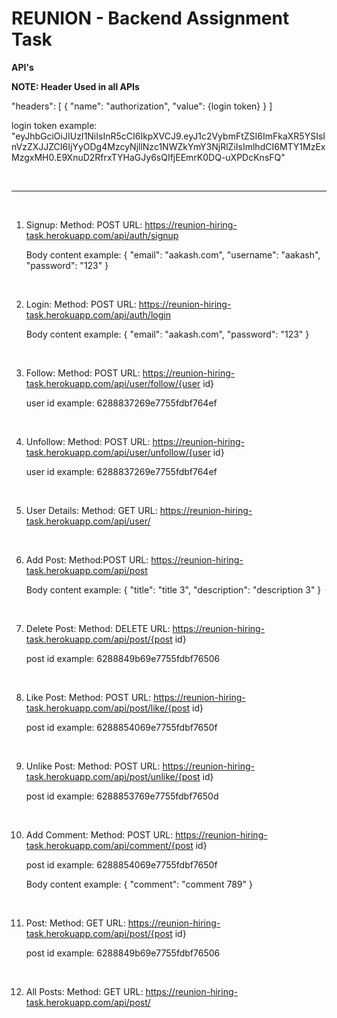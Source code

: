 # REUNION - Backend Assignment Task

**API's**

**NOTE: Header Used in all APIs**

"headers": [
            {
               "name": "authorization",
               "value": {login token}
            }
         ]


login token example: "eyJhbGciOiJIUzI1NiIsInR5cCI6IkpXVCJ9.eyJ1c2VybmFtZSI6ImFkaXR5YSIsInVzZXJJZCI6IjYyODg4MzcyNjllNzc1NWZkYmY3NjRlZiIsImlhdCI6MTY1MzExMzgxMH0.E9XnuD2RfrxTYHaGJy6sQIfjEEmrK0DQ-uXPDcKnsFQ"

<br>
<hr>
<br>

1) Signup:
   Method: POST
   URL: https://reunion-hiring-task.herokuapp.com/api/auth/signup
   
   Body content example: 
   {
    "email": "aakash.com",
    "username": "aakash",
    "password": "123"
  }
   
   <br>
   
   
2) Login:
   Method: POST
   URL: https://reunion-hiring-task.herokuapp.com/api/auth/login
   
   Body content example: 
   {
    "email": "aakash.com",
    "password": "123"
  }
   
   <br>
   
3) Follow: 
   Method: POST
   URL: https://reunion-hiring-task.herokuapp.com/api/user/follow/{user id}
   
   user id example: 6288837269e7755fdbf764ef
   
  <br>
  
4) Unfollow:
   Method: POST
   URL: https://reunion-hiring-task.herokuapp.com/api/user/unfollow/{user id}
   
   user id example: 6288837269e7755fdbf764ef
   
<br>

5) User Details:
   Method: GET
   URL: https://reunion-hiring-task.herokuapp.com/api/user/
   
<br>   
   
6) Add Post:
   Method:POST
   URL: https://reunion-hiring-task.herokuapp.com/api/post
   
   Body content example: 
   {
    "title": "title 3",
    "description": "description 3"
   }
  
<br>   
   
7) Delete Post:
   Method: DELETE
   URL: https://reunion-hiring-task.herokuapp.com/api/post/{post id}
   
   post id example: 6288849b69e7755fdbf76506
   
<br>  
  
8) Like Post:
   Method: POST
   URL: https://reunion-hiring-task.herokuapp.com/api/post/like/{post id}
   
   post id example: 6288854069e7755fdbf7650f
   
<br>  
  
9) Unlike Post:
   Method: POST
   URL: https://reunion-hiring-task.herokuapp.com/api/post/unlike/{post id}
   
   post id example: 6288853769e7755fdbf7650d

<br>
   
10) Add Comment:
    Method: POST
    URL: https://reunion-hiring-task.herokuapp.com/api/comment/{post id}
    
    post id example: 6288854069e7755fdbf7650f
    
    Body content example: 
   {
    "comment": "comment 789"
   }

<br>
    
11) Post:
    Method: GET
    URL: https://reunion-hiring-task.herokuapp.com/api/post/{post id}
    
    post id example: 6288849b69e7755fdbf76506
    
<br>

12) All Posts:
    Method: GET
    URL: https://reunion-hiring-task.herokuapp.com/api/post/


